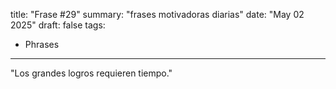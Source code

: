 title: "Frase #29"
summary: "frases motivadoras diarias"
date: "May 02 2025"
draft: false
tags:
- Phrases
---

"Los grandes logros requieren tiempo."

